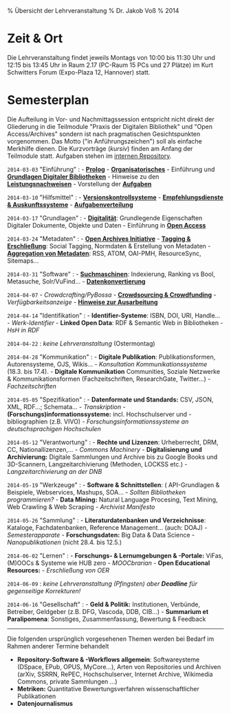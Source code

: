 % Übersicht der Lehrveranstaltung
% Dr. Jakob Voß
% 2014

# Zeit & Ort

Die Lehrveranstaltung findet jeweils Montags von 10:00 bis 11:30 Uhr und
12:15 bis 13:45 Uhr in Raum 2.17 (PC-Raum 15 PCs und 27 Plätze) im Kurt
Schwitters Forum (Expo-Plaza 12, Hannover) statt.

# Semesterplan

Die Aufteilung in Vor- und Nachmittagssession entspricht nicht direkt der
Gliederung in die Teilmodule "Praxis der Digitalen Bibliothek" und "Open
Access/Archives" sondern ist nach pragmatischen Gesichtspunkten vorgenommen.
Das Motto ("in Anführungszeichen") soll als einfache Merkhilfe dienen. Die
Kurzvorträge (*kursiv*) finden am Anfang der Teilmodule statt. Aufgaben stehen
im [internen Repository](https://github.com/hshdb/hshdb2014-aufgaben).

`2014-03-03` "Einführung"
  : - **[Prolog](2014-03-03/prolog.slides.md)**
    - **[Organisatorisches](2014-03-03/organisatorisches.slides.md)**
    - Einführung und **[Grundlagen Digitaler Bibliotheken](2014-03-03/einfuehrung-db.slides.md)**
    - Hinweise zu den **[Leistungsnachweisen](2014-03-03/leistungsnachweise.slides.md)**
    - Vorstellung der **[Aufgaben](2014-03-03/aufgaben.slides.md)**

`2014-03-10` "Hilfsmittel"
  : - **[Versionskontrollsysteme](2014-03-10/versionskontrollsysteme.slides.md)**
    - **[Empfehlungsdienste & Auskunftssysteme](2014-03-10/empfehlungsdienste.slides.md)**
    - **[Aufgabenverteilung](2014-03-10/aufgabenverteilung.slides.md)**

`2014-03-17` "Grundlagen"
  : - **[Digitalität](2014-03-17/digitalitaet.slides.md)**: Grundlegende Eigenschaften Digitaler Dokumente, Objekte und Daten
    - Einführung in **[Open Access](2014-03-17/einfuehrung-oa.slides.md)**

`2014-03-24` "Metadaten"
  : - **[Open Archives Initiative](2014-03-24/oai.slides.md)**
    - **[Tagging & Erschließung](2014-03-24/tagging-und-erschliessung.slides.md)**:
      Social Tagging, Normdaten & Erstellung von Metadaten
    - **[Aggregation von Metadaten](2014-03-24/metadaten-aggregation.slides.md)**:
      RSS, ATOM, OAI-PMH, ResourceSync, Sitemaps...

`2014-03-31` "Software"
  : - **[Suchmaschinen](2014-03-31/suchmaschinen.slides.md)**:
      Indexierung, Ranking vs Bool, Metasuche, Solr/VuFind... 
    - **[Datenkonvertierung](2014-03-31/datenkonvertierung.slides.md)**

`2014-04-07` 
    - *Crowdcrafting/PyBossa*
    - **[Crowdsourcing & Crowdfunding](2014-03-07/crowdsourcing-und-funding.slides.md)**
    - *Verfügbarkeitsanzeige*
    - **[Hinweise zur Ausarbeitung](2014-03-07/hinweise-ausarbeitung.slides.md)**

`2014-04-14` "Identifikation"
  : - **Identifier-Systeme**: 
      ISBN, DOI, URI, Handle...
    - *Werk-Identifier*
    - **Linked Open Data**:
      RDF & Semantic Web in Bibliotheken
    - *HsH in RDF*

`2014-04-22`
  : *keine Lehrveranstaltung* (Ostermontag)

`2014-04-28` "Kommunikation"
  : - **Digitale Publikation**:
      Publikationsformen, Autorensysteme, OJS, Wikis...
    -  *Konsultation Kommunikationssysteme* (18.3. bis 17.4).
    - **Digitale Kommunikation**
       Communities, Soziale Netzwerke & Kommunikationsformen
       (Fachzeitschriften, ResearchGate, Twitter...)
    - *Fachzeitschriften*

`2014-05-05` "Spezifikation"
  : - **Datenformate und Standards:**
      CSV, JSON, XML, RDF...; Schemata...
    -  *Transkription*
    - **(Forschungs)informationssysteme:**
      incl. Hochschulserver und -bibliographien (z.B. VIVO)
    -  *Forschungsinformationssysteme an deutschsprachigen Hochschulen*

`2014-05-12` "Verantwortung"
  : - **Rechte und Lizenzen**:
      Urheberrecht, DRM, CC, Nationallizenzen,...
    -  *Commons Machinery*
    - **Digitalisierung und Archivierung:**
      Digitale Sammlungen und Archive bis zu Google Books und 3D-Scannern,
      Langzeitarchivierung (Methoden, LOCKSS etc.)
    -  *Langzeitarchivierung an der DNB*

`2014-05-19` "Werkzeuge"
 :  - **Software & Schnittstellen**: (
      API-Grundlagen & Beispiele, Webservices, Mashups, SOA...
    -  *Sollten Bibliotheken programmieren?*
    - **Data Mining:**
      Natural Language Procesing, Text Mining, Web Crawling & Web Scraping
    -  *Archivist Manifesto*

`2014-05-26` "Sammlung"
  : - **Literaturdatenbanken und Verzeichnisse**:
      Kataloge, Fachdatenbanken, Reference Management... (auch: DOAJ)
    -  *Semesterapparate*
    - **Forschungsdaten:** Big Data & Data Science
    -  *Nanopublikationen* (nicht 28.4. bis 12.5.)

`2014-06-02` "Lernen"
  : - **Forschungs- & Lernumgebungen & -Portale:**
      ViFas, (M)OOCs & Systeme wie HUB zero
    -  *MOOCbrarian*
    - **Open Educational Resources:**
    -  *Erschließung von OER*

`2014-06-09`
  : *keine Lehrveranstaltung (Pfingsten) aber **Deadline** für gegenseitige Korrekturen!*

`2014-06-16` "Gesellschaft"
  : - **Geld & Politik:**
      Institutionen, Verbünde, Betreiber, Geldgeber (z.B. DFG, Vascoda, DDB, CIB...)
    - **Summarium et Paralipomena**:
      Sonstiges, Zusammenfassung, Bewertung & Feedback

----

Die folgenden ursprünglich vorgesehenen Themen werden bei Bedarf im Rahmen
anderer Termine behandelt

- **Repository-Software & -Workflows allgemein**: 
   Softwareysteme (DSpace, EPub, OPUS, MyCore...),
   Arten von Repositories und Archiven (arXiv, SSRRN, RePEC, Hochschulserver,
   Internet Archive, Wikimedia Commons, private Sammlungen ...)
- **Metriken:** Quantitative Bewertungsverfahren wissenschaftlicher Publikationen
- **Datenjournalismus**



